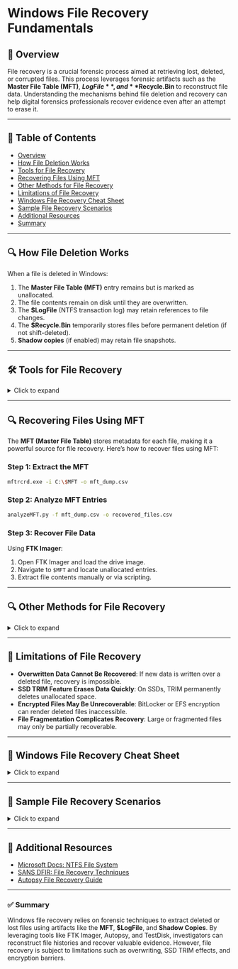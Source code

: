 # Windows File Recovery Fundamentals

## 📌 Overview
File recovery is a crucial forensic process aimed at retrieving lost, deleted, or corrupted files. This process leverages forensic artifacts such as the **Master File Table (MFT)**, **$LogFile**, and **$Recycle.Bin** to reconstruct file data. Understanding the mechanisms behind file deletion and recovery can help digital forensics professionals recover evidence even after an attempt to erase it.

---

## 📖 Table of Contents
- [Overview](#-overview)
- [How File Deletion Works](#-how-file-deletion-works)
- [Tools for File Recovery](#-tools-for-file-recovery)
- [Recovering Files Using MFT](#-recovering-files-using-mft)
- [Other Methods for File Recovery](#-other-methods-for-file-recovery)
- [Limitations of File Recovery](#-limitations-of-file-recovery)
- [Windows File Recovery Cheat Sheet](#-windows-file-recovery-cheat-sheet)
- [Sample File Recovery Scenarios](#-sample-file-recovery-scenarios)
- [Additional Resources](#-additional-resources)
- [Summary](#-summary)

---

## 🔍 How File Deletion Works
When a file is deleted in Windows:
1. The **Master File Table (MFT)** entry remains but is marked as unallocated.
2. The file contents remain on disk until they are overwritten.
3. The **$LogFile** (NTFS transaction log) may retain references to file changes.
4. The **$Recycle.Bin** temporarily stores files before permanent deletion (if not shift-deleted).
5. **Shadow copies** (if enabled) may retain file snapshots.

---

## 🛠️ Tools for File Recovery
<details>
  <summary>Click to expand</summary>

| Tool | Description | Usage |
|------|------------|--------|
| **FTK Imager** | Extracts and analyzes file system data | GUI-based recovery |
| **Autopsy (Sleuth Kit)** | Open-source forensic suite for file recovery | Interactive analysis |
| **TestDisk** | Recovers lost partitions and deleted files | `testdisk` CLI interface |
| **Recuva** | User-friendly file recovery tool | GUI-based recovery |
| **X-Ways Forensics** | Advanced forensic suite for deep file recovery | Interactive file system analysis |
</details>

---

## 🔍 Recovering Files Using MFT
The **MFT (Master File Table)** stores metadata for each file, making it a powerful source for file recovery. Here’s how to recover files using MFT:

### **Step 1: Extract the MFT**
```bash
mftrcrd.exe -i C:\$MFT -o mft_dump.csv
```

### **Step 2: Analyze MFT Entries**
```bash
analyzeMFT.py -f mft_dump.csv -o recovered_files.csv
```

### **Step 3: Recover File Data**
Using **FTK Imager**:
1. Open FTK Imager and load the drive image.
2. Navigate to `$MFT` and locate unallocated entries.
3. Extract file contents manually or via scripting.

---

## 🔍 Other Methods for File Recovery
<details>
  <summary>Click to expand</summary>

| **Method** | **Technique** | **Use Case** |
|-----------|-------------|-------------|
| **Shadow Copies** | Restore previous versions | If Volume Shadow Copy is enabled |
| **$LogFile Analysis** | NTFS transaction log recovery | Recover file system changes |
| **RAW Carving** | Extracting file signatures manually | Useful when MFT is damaged |
| **File Carving** | Signature-based recovery (e.g., JPEG, DOCX) | For fragmented or partially overwritten files |
</details>

---

## 🚧 Limitations of File Recovery
- **Overwritten Data Cannot Be Recovered**: If new data is written over a deleted file, recovery is impossible.
- **SSD TRIM Feature Erases Data Quickly**: On SSDs, TRIM permanently deletes unallocated space.
- **Encrypted Files May Be Unrecoverable**: BitLocker or EFS encryption can render deleted files inaccessible.
- **File Fragmentation Complicates Recovery**: Large or fragmented files may only be partially recoverable.

---

## 📜 Windows File Recovery Cheat Sheet
<details>
  <summary>Click to expand</summary>

| **Key Data** | **File System Artifact** | **Recovery Potential** |
|-------------|------------------|----------------------|
| **Deleted Files** | `$MFT` | High if not overwritten |
| **Recent Modifications** | `$LogFile` | Can help reconstruct edits |
| **Old Versions** | Shadow Copies | Useful for system snapshots |
| **File Names & Paths** | `$MFT` | Names can persist after deletion |
</details>

---

## 📂 Sample File Recovery Scenarios
<details>
  <summary>Click to expand</summary>

- [Sample MFT Extraction](./samples/sample_mft_extract.csv)
- [Recovered File Report](./samples/recovered_files_report.csv)
</details>

---

## 📖 Additional Resources
- [Microsoft Docs: NTFS File System](https://learn.microsoft.com/en-us/windows/win32/fileio/ntfs-file-system)
- [SANS DFIR: File Recovery Techniques](https://digital-forensics.sans.org/)
- [Autopsy File Recovery Guide](https://www.autopsy.com/)

---

### ✅ Summary
Windows file recovery relies on forensic techniques to extract deleted or lost files using artifacts like the **MFT**, **$LogFile**, and **Shadow Copies**. By leveraging tools like FTK Imager, Autopsy, and TestDisk, investigators can reconstruct file histories and recover valuable evidence. However, file recovery is subject to limitations such as overwriting, SSD TRIM effects, and encryption barriers.

